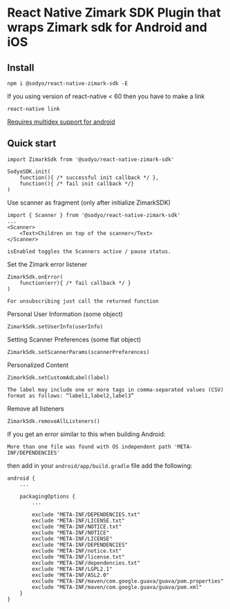 
# React Native Zimark SDK Plugin that wraps Zimark sdk for Android and iOS

## Install
    npm i @sodyo/react-native-zimark-sdk -E

If you using version of react-native < 60 then you have to make a link

    react-native link
    
[Requires multidex support for android](https://medium.com/@aungmt/multidex-on-androidx-for-rn-0-60-x-cbb37c50d85)

## Quick start
```
import ZimarkSdk from '@sodyo/react-native-zimark-sdk'

SodyoSDK.init(
    function(){ /* successful init callback */ },
    function(){ /* fail init callback */}
)
```

Use scanner as fragment (only after initialize ZimarkSDK)
```
import { Scanner } from '@sodyo/react-native-zimark-sdk'
...
<Scanner>
    <Text>Children on top of the scanner</Text>
</Scanner>
```
`isEnabled toggles the Scanners active / pause status.`

Set the Zimark error listener
```
ZimarkSdk.onError(
    function(err){ /* fail callback */ }
)
```
`For unsubscribing just call the returned function`

Personal User Information (some object)

```
ZimarkSdk.setUserInfo(userInfo)
```

Setting Scanner Preferences (some flat object)
```
ZimarkSdk.setScannerParams(scannerPreferences)
```

Personalized Content
```
ZimarkSdk.setCustomAdLabel(label)
```
`The label may include one or more tags in comma-separated values (CSV) format as follows: “label1,label2,label3”`

Remove all listeners
```
ZimarkSdk.removeAllListeners()
```

If you get an error similar to this when building Android:
```
More than one file was found with OS independent path 'META-INF/DEPENDENCIES'
```

then add in your `android/app/build.gradle` file add the following:
```
android {
    ...

    packagingOptions {
        ...

        exclude "META-INF/DEPENDENCIES.txt"
        exclude "META-INF/LICENSE.txt"
        exclude "META-INF/NOTICE.txt"
        exclude "META-INF/NOTICE"
        exclude "META-INF/LICENSE"
        exclude "META-INF/DEPENDENCIES"
        exclude "META-INF/notice.txt"
        exclude "META-INF/license.txt"
        exclude "META-INF/dependencies.txt"
        exclude "META-INF/LGPL2.1"
        exclude "META-INF/ASL2.0"
        exclude "META-INF/maven/com.google.guava/guava/pom.properties"
        exclude "META-INF/maven/com.google.guava/guava/pom.xml"
    }
}
```
